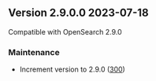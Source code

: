 ## Version 2.9.0.0 2023-07-18

Compatible with OpenSearch 2.9.0

### Maintenance
* Increment version to 2.9.0 ([300](https://github.com/opensearch-project/asynchronous-search/pull/300))
